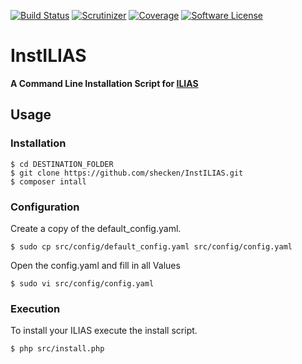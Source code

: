 [![Build Status](https://travis-ci.org/shecken/InstILIAS.svg?branch=trunk)](https://travis-ci.org/shecken/InstILIAS)
[![Scrutinizer](https://scrutinizer-ci.com/g/shecken/InstILIAS/badges/quality-score.png?b=trunk)](https://scrutinizer-ci.com/g/shecken/InstILIAS)
[![Coverage](https://scrutinizer-ci.com/g/shecken/InstILIAS/badges/coverage.png?b=trunk)](https://scrutinizer-ci.com/g/shecken/InstILIAS)
[![Software License](https://img.shields.io/aur/license/yaourt.svg?style=round-square)](LICENSE.md)

# InstILIAS
**A Command Line Installation Script for [ILIAS](https://github.com/ILIAS-eLearning/ILIAS)**

## Usage
### Installation
```
$ cd DESTINATION_FOLDER
$ git clone https://github.com/shecken/InstILIAS.git
$ composer intall
```

### Configuration
Create a copy of the default_config.yaml.
```
$ sudo cp src/config/default_config.yaml src/config/config.yaml
```
Open the config.yaml and fill in all Values
```
$ sudo vi src/config/config.yaml
```

### Execution
To install your ILIAS execute the install script.
```
$ php src/install.php
```